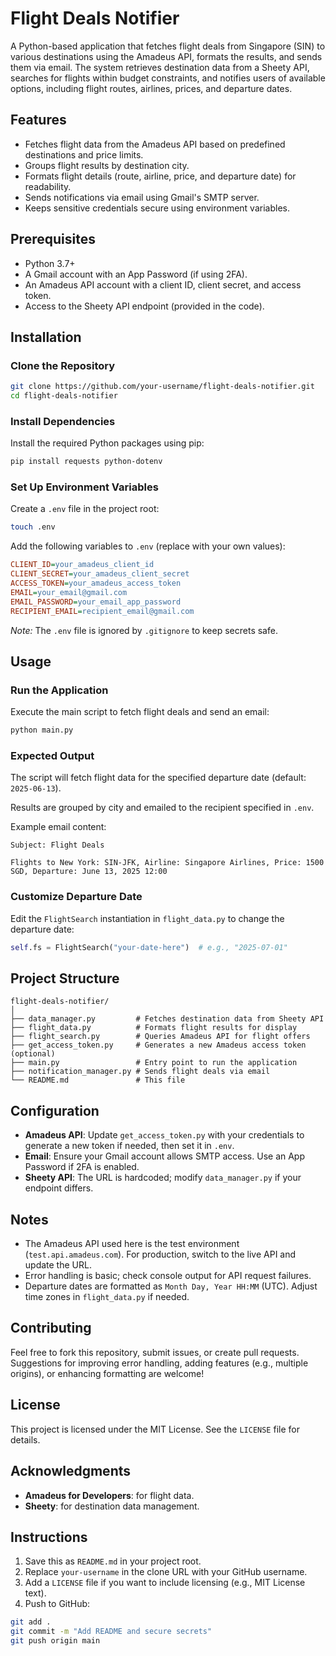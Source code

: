 # Flight Deals Notifier

A Python-based application that fetches flight deals from Singapore (SIN) to various destinations using the Amadeus API, formats the results, and sends them via email. The system retrieves destination data from a Sheety API, searches for flights within budget constraints, and notifies users of available options, including flight routes, airlines, prices, and departure dates.

## Features

- Fetches flight data from the Amadeus API based on predefined destinations and price limits.
- Groups flight results by destination city.
- Formats flight details (route, airline, price, and departure date) for readability.
- Sends notifications via email using Gmail's SMTP server.
- Keeps sensitive credentials secure using environment variables.

## Prerequisites

- Python 3.7+
- A Gmail account with an App Password (if using 2FA).
- An Amadeus API account with a client ID, client secret, and access token.
- Access to the Sheety API endpoint (provided in the code).

## Installation

### Clone the Repository

```bash
git clone https://github.com/your-username/flight-deals-notifier.git
cd flight-deals-notifier
```

### Install Dependencies

Install the required Python packages using pip:

```bash
pip install requests python-dotenv
```

### Set Up Environment Variables

Create a `.env` file in the project root:

```bash
touch .env
```

Add the following variables to `.env` (replace with your own values):

```ini
CLIENT_ID=your_amadeus_client_id
CLIENT_SECRET=your_amadeus_client_secret
ACCESS_TOKEN=your_amadeus_access_token
EMAIL=your_email@gmail.com
EMAIL_PASSWORD=your_email_app_password
RECIPIENT_EMAIL=recipient_email@gmail.com
```

*Note:* The `.env` file is ignored by `.gitignore` to keep secrets safe.

## Usage

### Run the Application

Execute the main script to fetch flight deals and send an email:

```bash
python main.py
```

### Expected Output

The script will fetch flight data for the specified departure date (default: `2025-06-13`).

Results are grouped by city and emailed to the recipient specified in `.env`.

Example email content:

```
Subject: Flight Deals

Flights to New York: SIN-JFK, Airline: Singapore Airlines, Price: 1500 SGD, Departure: June 13, 2025 12:00
```

### Customize Departure Date

Edit the `FlightSearch` instantiation in `flight_data.py` to change the departure date:

```python
self.fs = FlightSearch("your-date-here")  # e.g., "2025-07-01"
```

## Project Structure

```
flight-deals-notifier/
│
├── data_manager.py         # Fetches destination data from Sheety API
├── flight_data.py          # Formats flight results for display
├── flight_search.py        # Queries Amadeus API for flight offers
├── get_access_token.py     # Generates a new Amadeus access token (optional)
├── main.py                 # Entry point to run the application
├── notification_manager.py # Sends flight deals via email
└── README.md               # This file
```

## Configuration

- **Amadeus API**: Update `get_access_token.py` with your credentials to generate a new token if needed, then set it in `.env`.
- **Email**: Ensure your Gmail account allows SMTP access. Use an App Password if 2FA is enabled.
- **Sheety API**: The URL is hardcoded; modify `data_manager.py` if your endpoint differs.

## Notes

- The Amadeus API used here is the test environment (`test.api.amadeus.com`). For production, switch to the live API and update the URL.
- Error handling is basic; check console output for API request failures.
- Departure dates are formatted as `Month Day, Year HH:MM` (UTC). Adjust time zones in `flight_data.py` if needed.

## Contributing

Feel free to fork this repository, submit issues, or create pull requests. Suggestions for improving error handling, adding features (e.g., multiple origins), or enhancing formatting are welcome!

## License

This project is licensed under the MIT License. See the `LICENSE` file for details.

## Acknowledgments

- **Amadeus for Developers**: for flight data.
- **Sheety**: for destination data management.

## Instructions

1. Save this as `README.md` in your project root.
2. Replace `your-username` in the clone URL with your GitHub username.
3. Add a `LICENSE` file if you want to include licensing (e.g., MIT License text).
4. Push to GitHub:

```bash
git add .
git commit -m "Add README and secure secrets"
git push origin main
```

